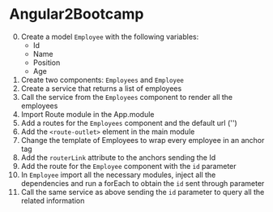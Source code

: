 # Angular2Bootcamp

0. Create a model `Employee` with the following variables:
	- Id
	- Name
	- Position
	- Age
1. Create two components: `Employees` and `Employee` 
2. Create a service that returns a list of employees
3. Call the service from the `Employees` component to render all the employees
4. Import Route module in the App.module
5. Add a routes for the `Employees` component and the default url ('')
6. Add the `<route-outlet>` element in the main module
7. Change the template of Employees to wrap every employee in an anchor tag
8. Add the `routerLink` attribute to the anchors sending the Id
9. Add the route for the `Employee` component with the `id` parameter
10. In `Employee` import all the necessary modules, inject all the dependencies and run a forEach to obtain the `id` sent through parameter
11. Call the same service as above sending the `id` parameter to query all the related information